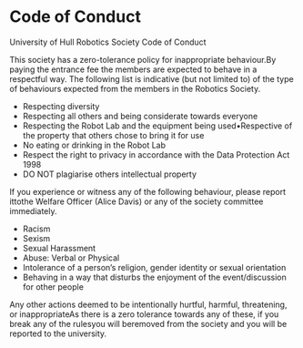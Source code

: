 # Code of Conduct
University of Hull Robotics Society Code of Conduct

This society has a zero-tolerance policy for inappropriate behaviour.By paying the entrance fee the members are expected to behave in a respectful way. The following list is indicative (but not limited to) of the type of behaviours expected from the members in the Robotics Society.

  * Respecting diversity
  * Respecting all others and being considerate towards everyone
  * Respecting the Robot Lab and the equipment being used•Respective of the property that others chose to bring it for use
  * No eating or drinking in the Robot Lab
  * Respect the right to privacy in accordance with the Data Protection Act 1998
  * DO NOT plagiarise others intellectual property 
	
If you experience or witness any of the following behaviour, please report ittothe Welfare Officer (Alice Davis) or any of the society committee immediately.
  * Racism
  * Sexism
  * Sexual Harassment
  * Abuse: Verbal or Physical
  * Intolerance of a person’s religion, gender identity or sexual orientation
  * Behaving in a way that disturbs the enjoyment of the event/discussion for other people
 
Any other actions deemed to be intentionally hurtful, harmful, threatening, or inappropriateAs there is a zero tolerance towards any of these, if you break any of the rulesyou will beremoved from the society and you will be reported to the university.

